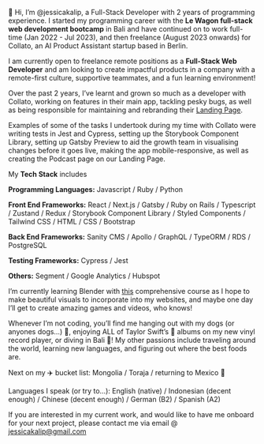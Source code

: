 👋 Hi, I’m @jessicakalip, a Full-Stack Developer with 2 years of programming experience. I started my programming career with the **Le Wagon full-stack web development bootcamp** in Bali and have continued on to work full-time (Jan 2022 - Jul 2023), and then freelance (August 2023 onwards) for Collato, an AI Product Assistant startup based in Berlin.

I am currently open to freelance remote positions as a **Full-Stack Web Developer** and am looking to create impactful products in a company with a remote-first culture, supportive teammates, and a fun learning environment!

Over the past 2 years, I’ve learnt and grown so much as a developer with Collato, working on features in their main app, tackling pesky bugs, as well as being responsible for maintaining and rebranding their [Landing Page](http://www.collato.com). 

Examples of some of the tasks I undertook during my time with Collato were writing tests in Jest and Cypress, setting up the Storybook Component Library, setting up Gatsby Preview to aid the growth team in visualising changes before it goes live, making the app mobile-responsive, as well as creating the Podcast page on our Landing Page.

My **Tech Stack** includes

**Programming Languages:** Javascript / Ruby / Python

**Front End Frameworks:** React / Next.js / Gatsby / Ruby on Rails / Typescript / Zustand / Redux / Storybook Component Library / Styled Components / Tailwind CSS / HTML / CSS / Bootstrap

**Back End Frameworks:** Sanity CMS / Apollo / GraphQL / TypeORM / RDS / PostgreSQL 

**Testing Frameworks:** Cypress / Jest

**Others:** Segment / Google Analytics / Hubspot 

I’m currently learning Blender with [this](https://www.udemy.com/course/blendertutorial/) comprehensive course as I hope to make beautiful visuals to incorporate into my websites, and maybe one day I’ll get to create amazing games and videos, who knows! 

Whenever I’m not coding, you’ll find me hanging out with my dogs (or anyones dogs…) 🐶, enjoying ALL of Taylor Swift’s 🎤 albums on my new vinyl record player, or diving in Bali 🐠! My other passions include traveling around the world, learning new languages, and figuring out where the best foods are. 

Next on my ✈️ bucket list: Mongolia / Toraja / returning to Mexico 🌮

Languages I speak (or try to…): English (native) / Indonesian (decent enough) / Chinese (decent enough) / German (B2) / Spanish (A2)

If you are interested in my current work, and would like to have me onboard for your next project, please contact me via email @ jessicakalip@gmail.com

<!---
jessicakalip/jessicakalip is a ✨ special ✨ repository because its `README.md` (this file) appears on your GitHub profile.
You can click the Preview link to take a look at your changes.
--->

